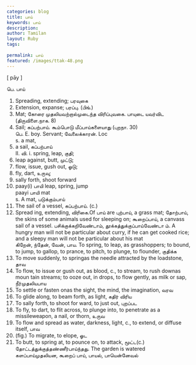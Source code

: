 ```yaml
---
categories: blog
title: பாய்
keywords: பாய்
description: 
author: Tamilan
layout: Ruby
tags: 
 
permalink: பாய்
featured: /images/ttak-48.png
---
```

  
[ pāy ]  
  
பெ. பாய்  
1. Spreading, extending; பரவுகை  
2. Extension, expanse; பரப்பு. (பிங்.)  
3. Mat; கோரை முதலியவற்றால்முடைந்த விரிப்புவகை. பாயுடை யவர்விட (திருவிளை.நாக. 8)  
4. Sail; கப்பற்பாய். கூம்பொடு மீப்பாய்களையாது (புறநா. 30)  
பெ. E. boy. Servant; வேலைக்காரன். Loc  
s. a mat,  
2. a sail, கப்பற்பாய்  
II. வி. i. spring, leap, குதி;  
2. leap against, butt, முட்டு;  
3. flow, issue, gush out, ஓடு;  
4. fly, dart, உருவு;  
5. sally forth, shoot forward  
2. paay(i) பாயி leap, spring, jump  
paayi பாயி mat  
s. A mat, படுக்கும்பாய்  
2. The sail of a vessel, கப்பற்பாய். (c.)  
3. Spread ing, extending, விரிகை.Of பாய் are புற்பாய், a grass mat; தோற்பாய், the skins of some animals used for sleeping on; கூறைப்பாய், a canvass sail of a vessel. பசிக்குக்கறிவேண்டாம், தூக்கத்துக்குப்பாய்வேண்டா ம். A hungry man will not be particular about curry, if he can get cooked rice; and a sleepy man will not be particular about his mat  
கிறேன், ந்தேன், வேன், பாய. To spring, to leap, as grasshoppers; to bound, to jump, to gallop, to prance, to pitch, to plunge, to flounder, குதிக்க  
2. To move suddenly, to springas the needle attracted by the loadstone, தாவ  
3. To flow, to issue or gush out, as blood, c., to stream, to rush downas moun tain streams; to ooze out, in drops, to flow gently, as milk or sap, நீர்முதலியபாய  
4. To settle or fasten onas the sight, the mind, the imagination, வரவ  
5. To glide along, to beam forth, as light, கதிர் விரிய  
6. To sally forth, to shoot for ward, to just out, புறப்பட  
7. To fly, to dart, to flit across, to plunge into, to penetrate as a missileweapon, a nail, or thorn, உருவ  
8. To flow and spread as water, darkness, light, c., to extend, or diffuse itself, பாவ  
9. (fig.) To migrate, to elope, ஓட  
1. To butt, to spring at, to pounce on, to attack, மூட்ட(c.) தோட்டத்துக்குத்தண்ணீர்பாய்ந்தது. The garden is watered  
களப்பாய்முதலியன, கூறைப் பாய், பாயல், பாயென்னேவல்